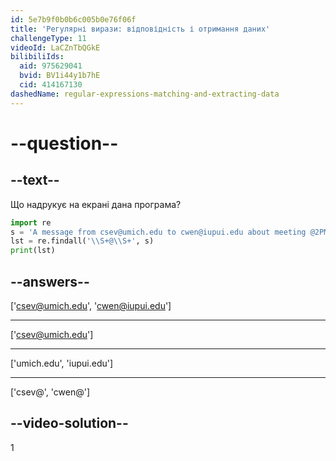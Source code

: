 ```yaml
---
id: 5e7b9f0b0b6c005b0e76f06f
title: 'Регулярні вирази: відповідність і отримання даних'
challengeType: 11
videoId: LaCZnTbQGkE
bilibiliIds:
  aid: 975629041
  bvid: BV1i44y1b7hE
  cid: 414167130
dashedName: regular-expressions-matching-and-extracting-data
---
```


# --question--

## --text--

Що надрукує на екрані дана програма?

```python
import re
s = 'A message from csev@umich.edu to cwen@iupui.edu about meeting @2PM'
lst = re.findall('\\S+@\\S+', s)
print(lst)
```

## --answers--

['csev@umich.edu', 'cwen@iupui.edu']

---

['csev@umich.edu']

---

['umich.edu', 'iupui.edu']

---

['csev@', 'cwen@']

## --video-solution--

1

